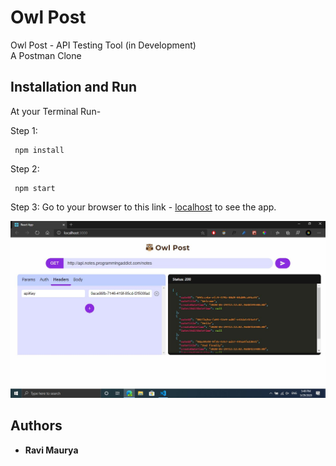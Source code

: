 # Owl Post

Owl Post - API Testing Tool (in Development)<br/>
A Postman Clone

## Installation and Run

At your Terminal Run-

Step 1:
```
 npm install 
``` 

Step 2:
```
 npm start 
``` 

Step 3:
Go to your browser to this link - [localhost](http://localhost:3000) to see the app.<br>

![Screenshot](./assets/ss.JPG)

## Authors
- **Ravi Maurya**